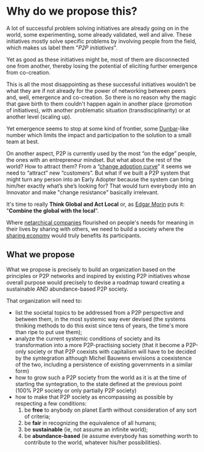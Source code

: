 # Why do we propose this? 

A lot of successful problem solving initiatives are already going on in the world, some experimenting, some already validated, well and alive. These initiatives mostly solve specific problems by involving people from the field, which makes us label them "*P2P initiatives*".

Yet as good as these initiatives might be, most of them are disconnected one from another, thereby losing the potential of eliciting further emergence from co-creation.

This is all the most disappointing as these successful initiatives wouldn’t be what they are if not already for the power of networking between peers and, well, emergence and co-creation. So there is no reason why the magic that gave birth to them couldn't happen again in another place (promotion of initiatives), with another problematic situation (transdisciplinarity) or at another level (scaling up).

Yet emergence seems to stop at some kind of frontier, some [Dunbar](https://en.wikipedia.org/wiki/Dunbar%27s_number)-like number which limits the impact and participation to the solution to a small team at best.

On another aspect, P2P is currently used by the most “on the edge” people, the ones with an entrepreneur mindset. But what about the rest of the world? How to attract them? From a “[change adoption curve](https://en.wikipedia.org/wiki/Diffusion_of_innovations)” it seems we need to “attract” new “customers”. But what if we built a P2P system that might turn any person into an Early Adopter because the system can bring him/her exactly what’s she’s looking for? That would turn everybody into an Innovator and make "change resistance" basically irrelevant.

It's time to really **Think Global and Act Local** or, as [Edgar Morin](https://en.wikipedia.org/wiki/Edgar_Morin) puts it: "**Combine the global with the local**".

Where [netarchical companies](http://p2pfoundation.net/Netarchical_Capitalism) flourished on people's needs for meaning in their lives by sharing with others, we need to build a society where the [sharing economy](http://p2pfoundation.net/Sharing_Economy) would truly benefits its participants.

## What we propose 
What we propose is precisely to build an organization based on the principles or P2P networks and inspired by existing P2P initiatives whose overall purpose would precisely to devise a roadmap toward creating a sustainable AND abundance-based P2P society.

That organization will need to:
* list the societal topics to be addressed from a P2P perspective and between them, in the most systemic way ever devised (the systems thniking methods to do this exist since tens of years, the time's more than ripe to put use them);
* analyze the current systemic conditions of society and its transformation into a more P2P-practising society (that it become a P2P-only society or that P2P coexists with capitalism will have to be decided by the syntegration although Michel Bauwens envisions a coexistence of the two, including a persistence of existing governments in a similar  form)
* how to grow such a P2P society from the world as it is at the time of starting the syntegration, to the state defined at the previous point (100% P2P society or only partially P2P society)
* how to make that P2P society as encompassing as possible by respecting a few conditions:
  1. be **free** to anybody on planet Earth without consideration of any sort of criteria;
  2. be **fair** in recognizing the equivalence of all humans;
  2. be **sustainable** (ie, not assume an infinite world);
  3. be **abundance-based** (ie assume everybody has something worth to contribute to the world, whatever his/her possibilities).





